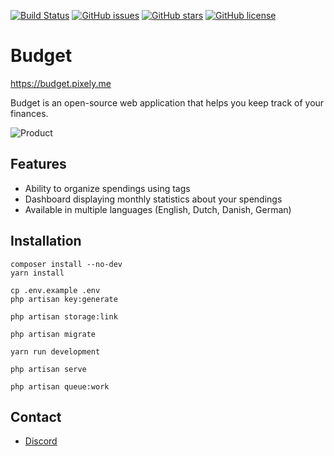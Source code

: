 [![Build Status](https://travis-ci.com/range-of-motion/budget.svg?branch=master)](https://travis-ci.com/range-of-motion/budget)
[![GitHub issues](https://img.shields.io/github/issues/range-of-motion/budget.svg)](https://github.com/range-of-motion/budget/issues)
[![GitHub stars](https://img.shields.io/github/stars/range-of-motion/budget.svg)](https://github.com/range-of-motion/budget/stargazers)
[![GitHub license](https://img.shields.io/github/license/range-of-motion/budget.svg)](https://github.com/range-of-motion/budget/blob/master/LICENSE)

# Budget

https://budget.pixely.me

Budget is an open-source web application that helps you keep track of your finances.

![Product](https://user-images.githubusercontent.com/9268822/46098425-a8877300-c1c4-11e8-9293-f43ceb9d6f97.png)

## Features

* Ability to organize spendings using tags
* Dashboard displaying monthly statistics about your spendings
* Available in multiple languages (English, Dutch, Danish, German)

## Installation

```
composer install --no-dev
yarn install

cp .env.example .env
php artisan key:generate

php artisan storage:link

php artisan migrate

yarn run development

php artisan serve

php artisan queue:work
```

## Contact

* [Discord](https://discord.gg/QFQdvy3)
